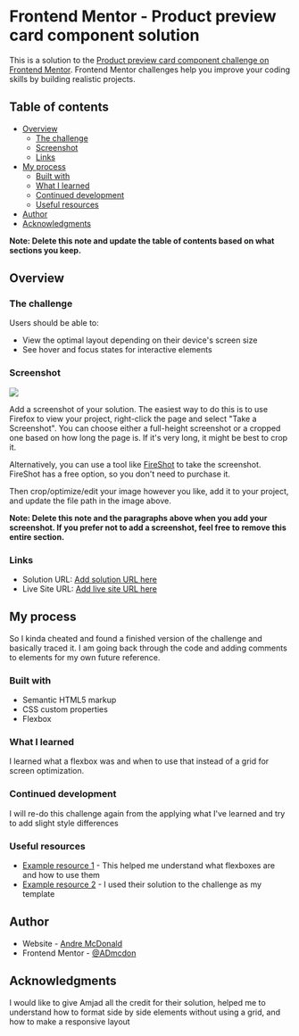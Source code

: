 # Frontend Mentor - Product preview card component solution

This is a solution to the [Product preview card component challenge on Frontend Mentor](https://www.frontendmentor.io/challenges/product-preview-card-component-GO7UmttRfa). Frontend Mentor challenges help you improve your coding skills by building realistic projects. 

## Table of contents

- [Overview](#overview)
  - [The challenge](#the-challenge)
  - [Screenshot](#screenshot)
  - [Links](#links)
- [My process](#my-process)
  - [Built with](#built-with)
  - [What I learned](#what-i-learned)
  - [Continued development](#continued-development)
  - [Useful resources](#useful-resources)
- [Author](#author)
- [Acknowledgments](#acknowledgments)

**Note: Delete this note and update the table of contents based on what sections you keep.**

## Overview

### The challenge

Users should be able to:

- View the optimal layout depending on their device's screen size
- See hover and focus states for interactive elements

### Screenshot

![](./screenshot.jpg)

Add a screenshot of your solution. The easiest way to do this is to use Firefox to view your project, right-click the page and select "Take a Screenshot". You can choose either a full-height screenshot or a cropped one based on how long the page is. If it's very long, it might be best to crop it.

Alternatively, you can use a tool like [FireShot](https://getfireshot.com/) to take the screenshot. FireShot has a free option, so you don't need to purchase it. 

Then crop/optimize/edit your image however you like, add it to your project, and update the file path in the image above.

**Note: Delete this note and the paragraphs above when you add your screenshot. If you prefer not to add a screenshot, feel free to remove this entire section.**

### Links

- Solution URL: [Add solution URL here](https://your-solution-url.com)
- Live Site URL: [Add live site URL here](https://your-live-site-url.com)

## My process
So I kinda cheated and found a finished version of the challenge and basically traced it. I am going back through the code and adding comments to elements for my own future reference.

### Built with

- Semantic HTML5 markup
- CSS custom properties
- Flexbox



### What I learned
I learned what a flexbox was and when to use that instead of a grid for screen optimization.

### Continued development
I will re-do this challenge again from the applying what I've learned and try to add slight style differences

### Useful resources

- [Example resource 1](https://developer.mozilla.org/en-US/docs/Web/CSS/CSS_Flexible_Box_Layout/Basic_Concepts_of_Flexbox) - This helped me understand what flexboxes are and how to use them
- [Example resource 2](https://github.com/Amjad12-10) - I used their solution to the challenge as my template

## Author

- Website - [Andre McDonald](https://www.linkedin.com/in/andre-mcdonald-67420a20a/)
- Frontend Mentor - [@ADmcdon](https://www.frontendmentor.io/profile/ADmcdon)


## Acknowledgments
I would like to give Amjad all the credit for their solution, helped me to understand how to format side by side elements without using a grid, and how to make a responsive layout
